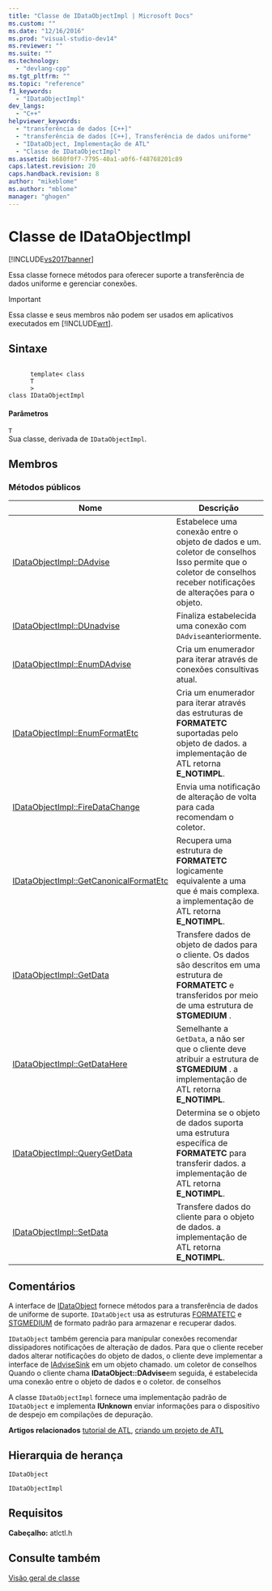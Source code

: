 ```yaml
---
title: "Classe de IDataObjectImpl | Microsoft Docs"
ms.custom: ""
ms.date: "12/16/2016"
ms.prod: "visual-studio-dev14"
ms.reviewer: ""
ms.suite: ""
ms.technology: 
  - "devlang-cpp"
ms.tgt_pltfrm: ""
ms.topic: "reference"
f1_keywords: 
  - "IDataObjectImpl"
dev_langs: 
  - "C++"
helpviewer_keywords: 
  - "transferência de dados [C++]"
  - "transferência de dados [C++], Transferência de dados uniforme"
  - "IDataObject, Implementação de ATL"
  - "Classe de IDataObjectImpl"
ms.assetid: b680f0f7-7795-40a1-a0f6-f48768201c89
caps.latest.revision: 20
caps.handback.revision: 8
author: "mikeblome"
ms.author: "mblome"
manager: "ghogen"
---
```

# Classe de IDataObjectImpl
[!INCLUDE[vs2017banner](../../assembler/inline/includes/vs2017banner.md)]

Essa classe fornece métodos para oferecer suporte a transferência de dados uniforme e gerenciar conexões.  
  
> [!IMPORTANT]
>  Essa classe e seus membros não podem ser usados em aplicativos executados em [!INCLUDE[wrt](../../atl/reference/includes/wrt_md.md)].  
  
## Sintaxe  
  
```  
  
      template< class   
      T  
      >  
class IDataObjectImpl  
```  
  
#### Parâmetros  
 `T`  
 Sua classe, derivada de `IDataObjectImpl`.  
  
## Membros  
  
### Métodos públicos  
  
|Nome|Descrição|  
|----------|---------------|  
|[IDataObjectImpl::DAdvise](../Topic/IDataObjectImpl::DAdvise.md)|Estabelece uma conexão entre o objeto de dados e um. coletor de conselhos  Isso permite que o coletor de conselhos receber notificações de alterações para o objeto.|  
|[IDataObjectImpl::DUnadvise](../Topic/IDataObjectImpl::DUnadvise.md)|Finaliza estabelecida uma conexão com `DAdvise`anteriormente.|  
|[IDataObjectImpl::EnumDAdvise](../Topic/IDataObjectImpl::EnumDAdvise.md)|Cria um enumerador para iterar através de conexões consultivas atual.|  
|[IDataObjectImpl::EnumFormatEtc](../Topic/IDataObjectImpl::EnumFormatEtc.md)|Cria um enumerador para iterar através das estruturas de **FORMATETC** suportadas pelo objeto de dados.  a implementação de ATL retorna **E\_NOTIMPL**.|  
|[IDataObjectImpl::FireDataChange](../Topic/IDataObjectImpl::FireDataChange.md)|Envia uma notificação de alteração de volta para cada recomendam o coletor.|  
|[IDataObjectImpl::GetCanonicalFormatEtc](../Topic/IDataObjectImpl::GetCanonicalFormatEtc.md)|Recupera uma estrutura de **FORMATETC** logicamente equivalente a uma que é mais complexa.  a implementação de ATL retorna **E\_NOTIMPL**.|  
|[IDataObjectImpl::GetData](../Topic/IDataObjectImpl::GetData.md)|Transfere dados de objeto de dados para o cliente.  Os dados são descritos em uma estrutura de **FORMATETC** e transferidos por meio de uma estrutura de **STGMEDIUM** .|  
|[IDataObjectImpl::GetDataHere](../Topic/IDataObjectImpl::GetDataHere.md)|Semelhante a `GetData`, a não ser que o cliente deve atribuir a estrutura de **STGMEDIUM** .  a implementação de ATL retorna **E\_NOTIMPL**.|  
|[IDataObjectImpl::QueryGetData](../Topic/IDataObjectImpl::QueryGetData.md)|Determina se o objeto de dados suporta uma estrutura específica de **FORMATETC** para transferir dados.  a implementação de ATL retorna **E\_NOTIMPL**.|  
|[IDataObjectImpl::SetData](../Topic/IDataObjectImpl::SetData.md)|Transfere dados do cliente para o objeto de dados.  a implementação de ATL retorna **E\_NOTIMPL**.|  
  
## Comentários  
 A interface de [IDataObject](http://msdn.microsoft.com/library/windows/desktop/ms688421) fornece métodos para a transferência de dados de uniforme de suporte.  `IDataObject` usa as estruturas [FORMATETC](http://msdn.microsoft.com/library/windows/desktop/ms682177) e [STGMEDIUM](http://msdn.microsoft.com/library/windows/desktop/ms683812) de formato padrão para armazenar e recuperar dados.  
  
 `IDataObject` também gerencia para manipular conexões recomendar dissipadores notificações de alteração de dados.  Para que o cliente receber dados alterar notificações do objeto de dados, o cliente deve implementar a interface de [IAdviseSink](http://msdn.microsoft.com/library/windows/desktop/ms692513) em um objeto chamado. um coletor de conselhos  Quando o cliente chama **IDataObject::DAdvise**em seguida, é estabelecida uma conexão entre o objeto de dados e o coletor. de conselhos  
  
 A classe `IDataObjectImpl` fornece uma implementação padrão de `IDataObject` e implementa **IUnknown** enviar informações para o dispositivo de despejo em compilações de depuração.  
  
 **Artigos relacionados** [tutorial de ATL](../Topic/Active%20Template%20Library%20\(ATL\)%20Tutorial.md), [criando um projeto de ATL](../../atl/reference/creating-an-atl-project.md)  
  
## Hierarquia de herança  
 `IDataObject`  
  
 `IDataObjectImpl`  
  
## Requisitos  
 **Cabeçalho:** atlctl.h  
  
## Consulte também  
 [Visão geral de classe](../../atl/atl-class-overview.md)